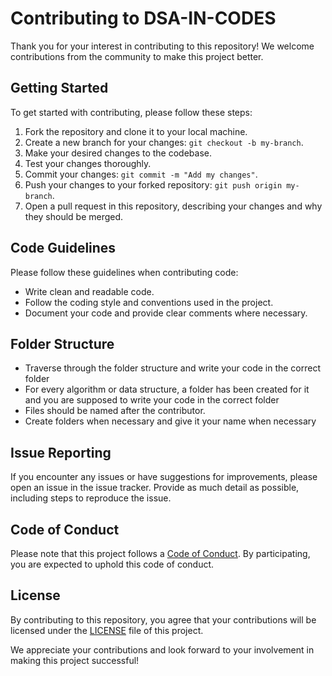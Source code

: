 # Contributing to DSA-IN-CODES

Thank you for your interest in contributing to this repository! We welcome contributions from the community to make this project better.

## Getting Started

To get started with contributing, please follow these steps:

1. Fork the repository and clone it to your local machine.
2. Create a new branch for your changes: `git checkout -b my-branch`.
3. Make your desired changes to the codebase.
4. Test your changes thoroughly.
5. Commit your changes: `git commit -m "Add my changes"`.
6. Push your changes to your forked repository: `git push origin my-branch`.
7. Open a pull request in this repository, describing your changes and why they should be merged.

## Code Guidelines

Please follow these guidelines when contributing code:

- Write clean and readable code.
- Follow the coding style and conventions used in the project.
- Document your code and provide clear comments where necessary.

## Folder Structure


- Traverse through the folder structure and write your code in the correct folder
- For every algorithm or data structure, a folder has been created for it and you are supposed to write your code in the correct folder
- Files should be named after the contributor.
- Create folders when necessary and give it your name when necessary


## Issue Reporting

If you encounter any issues or have suggestions for improvements, please open an issue in the issue tracker. Provide as much detail as possible, including steps to reproduce the issue.

## Code of Conduct

Please note that this project follows a [Code of Conduct](CODE_OF_CONDUCT.md). By participating, you are expected to uphold this code of conduct.

## License

By contributing to this repository, you agree that your contributions will be licensed under the [LICENSE](LICENSE) file of this project.

We appreciate your contributions and look forward to your involvement in making this project successful!
